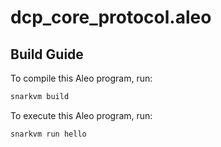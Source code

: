 # dcp_core_protocol.aleo

## Build Guide

To compile this Aleo program, run:

```bash
snarkvm build
```

To execute this Aleo program, run:

```bash
snarkvm run hello
```

